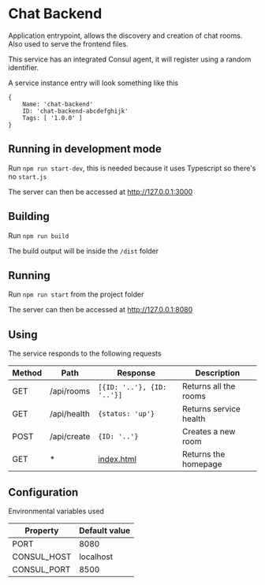 # Chat Backend

Application entrypoint, allows the discovery and creation of chat rooms. Also used to serve the frontend files.

This service has an integrated Consul agent, it will register using a random identifier.

A service instance entry will look something like this

	{
		Name: 'chat-backend'
		ID: 'chat-backend-abcdefghijk'
		Tags: [ '1.0.0' ]
	}

## Running in development mode

Run `npm run start-dev`, this is needed because it uses Typescript so there's no `start.js`

The server can then be accessed at http://127.0.0.1:3000

## Building

Run `npm run build`

The build output will be inside the `/dist` folder

## Running

Run `npm run start` from the project folder

The server can then be accessed at http://127.0.0.1:8080

## Using

The service responds to the following requests

|Method |Path |Response |Description
|---|---|---|---|
|GET |/api/rooms |`[{ID: '..'}, {ID: '..'}]` |Returns all the rooms
|GET |/api/health |`{status: 'up'}` |Returns service health
|POST |/api/create |`{ID: '..'}` |Creates a new room
|GET |* |[index.html](/src/public/index.html) |Returns the homepage

## Configuration

Environmental variables used

|Property |Default value
|---|---|
|PORT |8080
|CONSUL_HOST |localhost
|CONSUL_PORT |8500